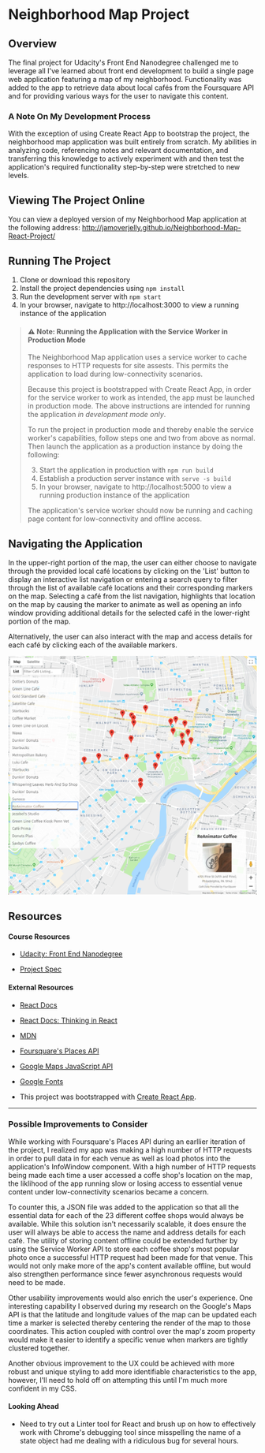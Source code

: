 # Neighborhood Map Project

## Overview

The final project for Udacity's Front End Nanodegree challenged me to leverage all I've learned about front end development to build a single page web application featuring a map of my neighborhood. Functionality was added to the app to retrieve data about local cafés from the Foursquare API and for providing various ways for the user to navigate this content.

### A Note On My Development Process

With the exception of using Create React App to bootstrap the project, the neighborhood map application was built entirely from scratch. My abilities in analyzing code, referencing notes and relevant documentation, and transferring this knowledge to actively experiment with and then test the application's required functionality step-by-step were stretched to new levels.

## Viewing The Project Online

You can view a deployed version of my Neighborhood Map application at the following address:
http://jamoverjelly.github.io/Neighborhood-Map-React-Project/

## Running The Project

1. Clone or download this repository
2. Install the project dependencies using `npm install`
3. Run the development server with `npm start`
4. In your browser, navigate to http://localhost:3000 to view a running instance of the application

> #### ⚠️ **Note:** Running the Application with the Service Worker in Production Mode
>
> The Neighborhood Map application uses a service worker to cache responses to HTTP requests for site assests. This permits the application to load during low-connectivity scenarios.
>
> Because this project is bootstrapped with Create React App, in order for the service worker to work as intended, the app must be launched in production mode. The above instructions are intended for running the application _in development mode only_.
>
> To run the project in production mode and thereby enable the service worker's capabilities, follow steps one and two from above as normal. Then launch the application as a production instance by doing the following:
>
> 3. Start the application in production with `npm run build`
> 4. Establish a production server instance with `serve -s build`
> 5. In your browser, navigate to http://localhost:5000 to view a running production instance of the application
>
> The application's service worker should now be running and caching page content for low-connectivity and offline access.

## Navigating the Application

In the upper-right portion of the map, the user can either choose to navigate through the provided local café locations by clicking on the 'List' button to display an interactive list navigation or entering a search query to filter through the list of available café locations and their corresponding markers on the map. Selecting a café from the list navigation, highlights that location on the map by causing the marker to animate as well as opening an info window providing additional details for the selected café in the lower-right portion of the map.

Alternatively, the user can also interact with the map and access details for each café by clicking each of the available markers.

![A screen-shot of my app showing all the local coffee shops in my neighborhood as well as the info window for ReAnimator Coffee](./App-overview.png)

## Resources

#### Course Resources

- [Udacity: Front End Nanodegree](https://www.udacity.com/course/front-end-web-developer-nanodegree--nd001)

- [Project Spec](https://review.udacity.com/#!/rubrics/1351/view)

#### External Resources

- [React Docs](https://reactjs.org/docs/getting-started.html?no-cache=1)

- [React Docs: Thinking in React](https://reactjs.org/docs/thinking-in-react.html)

- [MDN](https://developer.mozilla.org/en-US/)

- [Foursquare's Places API](https://developer.foursquare.com/places-api)

- [Google Maps JavaScript API](https://developers.google.com/maps/documentation/javascript/tutorial)

- [Google Fonts](https://fonts.google.com/)

- This project was bootstrapped with [Create React App](https://github.com/facebookincubator/create-react-app).

<hr>

### Possible Improvements to Consider

While working with Foursquare's Places API during an earllier iteration of the project, I realized my app was making a high number of HTTP requests in order to pull data in for each venue as well as load photos into the application's InfoWindow component. With a high number of HTTP requests being made each time a user accessed a coffe shop's location on the map, the liklihood of the app running slow or losing access to essential venue content under low-connectivity scenarios became a concern.

To counter this, a JSON file was added to the application so that all the essential data for each of the 23 different coffee shops would always be available. While this solution isn't necessarily scalable, it does ensure the user will always be able to access the name and address details for each café. The utility of storing content offline could be extended further by using the Service Worker API to store each coffee shop's most popular photo once a successful HTTP request had been made for that venue. This would not only make more of the app's content available offline, but would also strengthen performance since fewer asynchronous requests would need to be made.

Other usability improvements would also enrich the user's experience. One interesting capability I observed during my research on the Google's Maps API is that the latitude and longitude values of the map can be updated each time a marker is selected thereby centering the render of the map to those coordinates. This action coupled with control over the map's zoom property would make it easier to identify a specific venue when markers are tightly clustered together.

Another obvious improvement to the UX could be achieved with more robust and unique styling to add more identifiable characteristics to the app, however, I'll need to hold off on attempting this until I'm much more confident in my CSS.

#### Looking Ahead

- Need to try out a Linter tool for React and brush up on how to effectively work with Chrome's debugging tool since misspelling the name of a state object had me dealing with a ridiculous bug for several hours.

